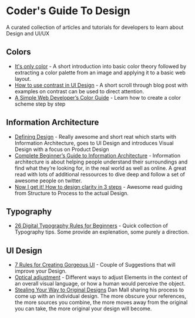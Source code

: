 

# Coder's Guide To Design
A curated collection of articles and tutorials for developers to learn about Design and UI/UX


## Colors

- [It's only color](https://robots.thoughtbot.com/Its-only-color) - A short introduction into basic color theory followed by extracting a color palette from an image and applying it to a basic web layout.
- [How to use contrast in UI Design](https://blog.prototypr.io/how-contrast-works-in-ui-design-21bf75a5a2bf) - A short scroll through blog post with examples on contrast can be used to direct attention. 
- [A Simple Web Developer’s Color Guide](https://www.smashingmagazine.com/2016/04/web-developer-guide-color/) - Learn how to create a color scheme step by step


## Information Architecture
- [Defining Design](https://medium.com/hh-design/defining-the-big-d-afc856b4b8d) - Really awesome and short reat which starts with Information Architecture, goes to UI Design and introduces Visual Design with a focus on Product Design
- [Complete Beginner’s Guide to Information Architecture](http://www.uxbooth.com/articles/complete-beginners-guide-to-information-architecture/) - Information architecture is about helping people understand their surroundings and find what they’re looking for, in the real world as well as online. A great read with lots of additional ressources to dive deep and follow a set of awesome people on twitter. 
- [Now I get it! How to design clarity in 3 steps](https://blog.prototypr.io/now-i-get-it-b97b022a380c) - Awesome read guiding from Structure to Process to the actual Design.


## Typography
- [26 Digital Typography Rules for Beginners](https://medium.com/product-design-ux-ui/26-digital-typography-rules-for-beginners-a04c6a5aaff3) - Quick collection of Typography tips. Some provide an explenation, some purely a direction.


## UI Design 
- [7 Rules for Creating Gorgeous UI](https://medium.com/@erikdkennedy/7-rules-for-creating-gorgeous-ui-part-1-559d4e805cda) - Couple of Suggestions that will improve your Design. 
- [Optical adjustment](https://medium.com/@lukejones/optical-adjustment-b55492a1165c) - Different ways to adjust Elements in the context of an overall visual language, or how a human would perceive the object. 
- [Stealing Your Way to Original Designs](http://danmall.me/articles/stealing-your-way-to-original-designs/) Dan Mall sharing his process to come up with an individual design. The more obscure your references, the more sources you combine, the more moves away from the original you can take, the more original your design will become.
